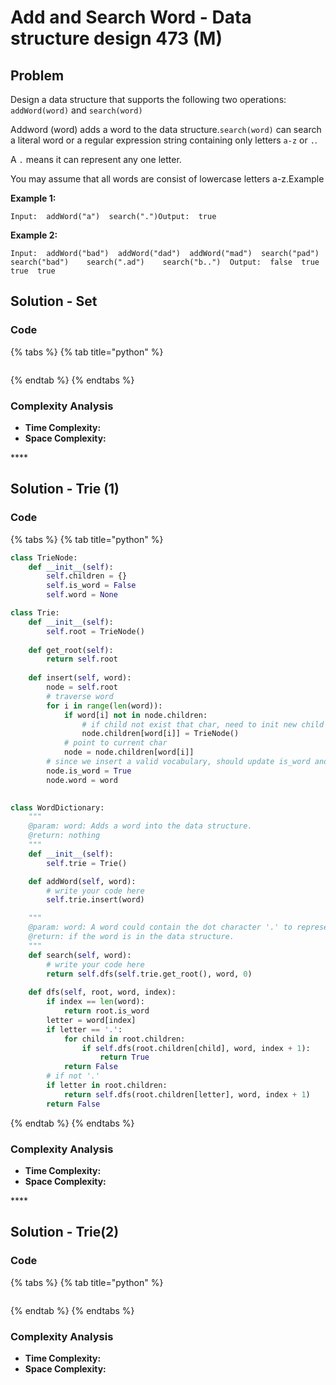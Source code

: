 # Add and Search Word - Data structure design 473 \(M\)

## Problem

Design a data structure that supports the following two operations: `addWord(word)` and `search(word)`

Addword \(word\) adds a word to the data structure.`search(word)` can search a literal word or a regular expression string containing only letters `a-z` or `.`.

A `.` means it can represent any one letter.

You may assume that all words are consist of lowercase letters a-z.Example

**Example 1:**

```text
Input:  addWord("a")  search(".")Output:  true
```

**Example 2:**

```text
Input:  addWord("bad")  addWord("dad")  addWord("mad")  search("pad")    search("bad")    search(".ad")    search("b..")  Output:  false  true  true  true
```

## Solution - Set

### Code

{% tabs %}
{% tab title="python" %}
```python

```
{% endtab %}
{% endtabs %}

### Complexity Analysis

* **Time Complexity:**
* **Space Complexity:**

\*\*\*\*

## Solution - Trie \(1\)

### Code

{% tabs %}
{% tab title="python" %}
```python
class TrieNode:
    def __init__(self):
        self.children = {}
        self.is_word = False
        self.word = None

class Trie:
    def __init__(self):
        self.root = TrieNode()
    
    def get_root(self):
        return self.root
    
    def insert(self, word):
        node = self.root
        # traverse word
        for i in range(len(word)):
            if word[i] not in node.children:
                # if child not exist that char, need to init new child node
                node.children[word[i]] = TrieNode()
            # point to current char
            node = node.children[word[i]]
        # since we insert a valid vocabulary, should update is_word and word, when reaching the last node
        node.is_word = True
        node.word = word
    

class WordDictionary:
    """
    @param: word: Adds a word into the data structure.
    @return: nothing
    """
    def __init__(self):
        self.trie = Trie()

    def addWord(self, word):
        # write your code here
        self.trie.insert(word)

    """
    @param: word: A word could contain the dot character '.' to represent any one letter.
    @return: if the word is in the data structure.
    """
    def search(self, word):
        # write your code here
        return self.dfs(self.trie.get_root(), word, 0)
    
    def dfs(self, root, word, index):
        if index == len(word):
            return root.is_word
        letter = word[index]
        if letter == '.':
            for child in root.children:
                if self.dfs(root.children[child], word, index + 1):
                    return True
            return False
        # if not '.'
        if letter in root.children:
            return self.dfs(root.children[letter], word, index + 1)
        return False
```
{% endtab %}
{% endtabs %}

### Complexity Analysis

* **Time Complexity:**
* **Space Complexity:**

\*\*\*\*

## Solution - Trie\(2\)

### Code

{% tabs %}
{% tab title="python" %}
```python

```
{% endtab %}
{% endtabs %}

### Complexity Analysis

* **Time Complexity:**
* **Space Complexity:**

